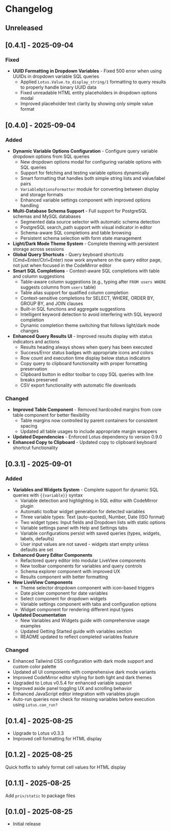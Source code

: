 # Changelog

## Unreleased

## [0.4.1] - 2025-09-04

### Fixed

- **UUID Formatting in Dropdown Variables** - Fixed 500 error when using UUIDs in dropdown variable SQL queries
  - Applied `Lotus.Value.to_display_string/1` formatting to query results to properly handle binary UUID data
  - Fixed unreadable HTML entity placeholders in dropdown options modal
  - Improved placeholder text clarity by showing only simple value format

## [0.4.0] - 2025-09-04

### Added

- **Dynamic Variable Options Configuration** - Configure query variable dropdown options from SQL queries
  - New dropdown options modal for configuring variable options with SQL queries
  - Support for fetching and testing variable options dynamically
  - Smart formatting that handles both simple string lists and value/label pairs
  - `VariableOptionsFormatter` module for converting between display and storage formats
  - Enhanced variable settings component with improved options handling
- **Multi-Database Schema Support** - Full support for PostgreSQL schemas and MySQL databases
  - Segmented data source selector with automatic schema detection
  - PostgreSQL search_path support with visual indicator in editor
  - Schema-aware SQL completions and table browsing
  - Persistent schema selection with form state management
- **Light/Dark Mode Theme System** - Complete theming with persistent storage across sessions
- **Global Query Shortcuts** - Query keyboard shortcuts (Cmd+Enter/Ctrl+Enter) now work anywhere on the query editor page, not just when focused in the CodeMirror editor
- **Smart SQL Completions** - Context-aware SQL completions with table and column suggestions
  - Table-aware column suggestions (e.g., typing after `FROM users WHERE` suggests columns from `users` table)
  - Table alias support for qualified column completion
  - Context-sensitive completions for SELECT, WHERE, ORDER BY, GROUP BY, and JOIN clauses
  - Built-in SQL functions and aggregate suggestions
  - Intelligent keyword detection to avoid interfering with SQL keyword completion
  - Dynamic completion theme switching that follows light/dark mode changes
- **Enhanced Query Results UI** - Improved results display with status indicators and actions
  - Results heading always shows when query has been executed
  - Success/Error status badges with appropriate icons and colors
  - Row count and execution time display below status indicators
  - Copy query to clipboard functionality with proper formatting preservation
  - Clipboard button in editor toolbar to copy SQL queries with line breaks preserved
  - CSV export functionality with automatic file downloads

### Changed

- **Improved Table Component** - Removed hardcoded margins from core table component for better flexibility
  - Table margins now controlled by parent containers for consistent spacing
  - Updated all table usages to include appropriate margin wrappers
- **Updated Dependencies** - Enforced Lotus dependency to version 0.9.0
- **Enhanced Copy to Clipboard** - Updated copy to clipboard keyboard shortcut functionality

## [0.3.1] - 2025-09-01

### Added

- **Variables and Widgets System** - Complete support for dynamic SQL queries with `{{variable}}` syntax
  - Variable detection and highlighting in SQL editor with CodeMirror plugin
  - Automatic toolbar widget generation for detected variables
  - Three variable types: Text (auto-quoted), Number, Date (ISO format)
  - Two widget types: Input fields and Dropdown lists with static options
  - Variable settings panel with Help and Settings tabs
  - Variable configurations persist with saved queries (types, widgets, labels, defaults)
  - User input values are not saved - widgets start empty unless defaults are set
- **Enhanced Query Editor Components**
  - Refactored query editor into modular LiveView components
  - New toolbar components for variables and query controls
  - Schema explorer component with improved UX
  - Results component with better formatting
- **New LiveView Components**
  - Theme selector dropdown component with icon-based triggers
  - Date picker component for date variables
  - Select component for dropdown widgets
  - Variable settings component with tabs and configuration options
  - Widget component for rendering different input types
- **Updated Documentation**
  - New Variables and Widgets guide with comprehensive usage examples
  - Updated Getting Started guide with variables section
  - README updated to reflect completed variables feature

### Changed
- Enhanced Tailwind CSS configuration with dark mode support and custom color palette
- Updated all UI components with comprehensive dark mode variants
- Improved CodeMirror editor styling for both light and dark themes
- Upgraded to Lotus v0.5.4 for enhanced variable support
- Improved aside panel toggling UX and scrolling behavior
- Enhanced JavaScript editor integration with variables plugin
- Auto-run queries now check for missing variables before execution using `Lotus.can_run?`

## [0.1.4] - 2025-08-25

- Upgrade to Lotus v0.3.3
- Improved cell formatting for HTML display

## [0.1.2] - 2025-08-25

Quick hotfix to safely format cell values for HTML display

## [0.1.1] - 2025-08-25

Add `priv/static` to package files

## [0.1.0] - 2025-08-25
- Initial release
